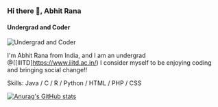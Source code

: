 ### Hi there 👋, Abhit Rana
#### Undergrad and Coder
![Undergrad and Coder](![FruitLogo](https://user-images.githubusercontent.com/88608893/166239974-e3e4454f-da3c-4ff8-9671-275c6912eb9f.png))

I'm Abhit Rana from India, and I am an undergrad @([IIITD]https://www.iiitd.ac.in/) I consider myself to be enjoying coding and bringing social change!!

Skills: Java / C / R / Python / HTML / PHP / CSS


[![Anurag's GitHub stats](https://github-readme-stats.vercel.app/api?username=abhit-rana)](https://github.com/abhit-rana/github-readme-stats)
